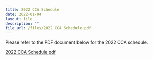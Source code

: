 ```yaml
---
title: 2022 CCA Schedule
date: 2022-01-04
layout: file
description: ""
file_url: /files/2022 CCA Schedule.pdf
---
```


Please refer to the PDF document below for the 2022 CCA schedule.

[2022 CCA Schedule.pdf](https://www-bpghs-moe-edu-sg-admin.cwp.sg/bpghs/announcements-n-updates/2022-cca-schedule)